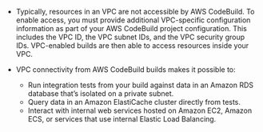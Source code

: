 - Typically, resources in an VPC are not accessible by AWS CodeBuild. To enable access, you must provide additional VPC-specific configuration information as part of your AWS CodeBuild project configuration. This includes the VPC ID, the VPC subnet IDs, and the VPC security group IDs. VPC-enabled builds are then able to access resources inside your VPC.

- VPC connectivity from AWS CodeBuild builds makes it possible to:
  - Run integration tests from your build against data in an Amazon RDS database that’s isolated on a private subnet.
  - Query data in an Amazon ElastiCache cluster directly from tests.
  - Interact with internal web services hosted on Amazon EC2, Amazon ECS, or services that use internal Elastic Load Balancing.
